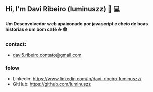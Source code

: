 
## Hi, I'm Davi Ribeiro (luminuszz) 👋 💻



 **Um Desenvolvedor web apaixonado por javascript e cheio de boas   historias e um bom café ☕️ 😅**
 

  ### contact:
   - davi5.ribeiro.contato@gmail.com

 ### folow

  - Linkedin: https://www.linkedin.com/in/davi-ribeiro-luminuszz/
  - GitHub: https://github.com/luminuszz
  

